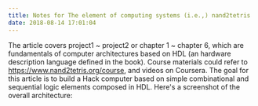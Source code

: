 ```yaml
---
title: Notes for The element of computing systems (i.e.,) nand2tetris
date: 2018-08-14 17:01:04
---
```


The article covers project1 ~ project2 or chapter 1 ~ chapter 6, which are fundamentals of computer architectures based on HDL (an hardware description language defined in the book). Course materials could refer to https://www.nand2tetris.org/course, and videos on Coursera. The goal for this article is to build a Hack computer based on simple combinational and sequential logic elements composed in HDL. Here's a screenshot of the overall architecture:

